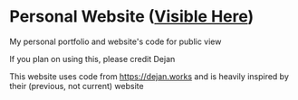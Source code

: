 # Personal Website ([Visible Here](https://jos.gg/))
My personal portfolio and website's code for public view

If you plan on using this, please credit Dejan

This website uses code from https://dejan.works and is heavily inspired by their (previous, not current) website
